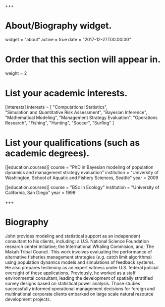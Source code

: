 +++
# About/Biography widget.
widget = "about"
active = true
date = "2017-12-27T00:00:00"

# Order that this section will appear in.
weight = 2

# List your academic interests.
[interests]
  interests = [
    "Computational Statistics",  
    "Simulation and Quantitative Risk Assessment",
    "Bayesian Inference",
    "Mathematical Modeling",
    "Management Strategy Evaluation",
    "Operations Research",
    "Fishing",
    "Hunting",
    "Soccer",
    "Surfing"
  ]

# List your qualifications (such as academic degrees).
[[education.courses]]
  course = "PhD in Bayesian modeling of population dynamics and management strategy evaluation"
  institution = "University of Washington, School of Aquatic and Fishery Sciences, Seattle"
  year = 2009

[[education.courses]]
  course = "BSc in Ecology"
  institution = "University of California, San Diego"
  year = 1998

+++

# Biography

John provides modeling and statistical support as an independent consultant to his clients, including: a U.S. National
Science Foundation research center initiative; the International Whaling Commision, and; The Makah Tribal Council. This work involves evaluating the performance of alternative fisheries management strategies (*e.g.* catch limit algorithms) using population dynamics models and simulations of feedback systems. He also prepares testimony as an expert witness under U.S. federal judicial oversight of these applications. Previously, he worked as a staff environmental consultant, leading the development of spatially stratified survey designs based on statistical power analysis. Those studies successfully informed operational management decisions for foreign and multinational corporate clients embarked on large scale natural resource development projects.   
